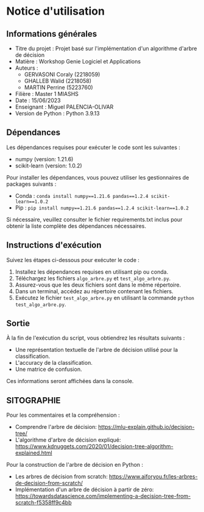 # Notice d'utilisation

## Informations générales
- Titre du projet : Projet basé sur l'implémentation d'un algorithme d'arbre de décision 
- Matière : Workshop Genie Logiciel et Applications
- Auteurs : 
    - GERVASONI Coraly (2218059)
    - GHALLEB Walid (2218058)
    - MARTIN Perrine (5223760)
- Filière : Master 1 MIASHS
- Date : 15/06/2023
- Enseignant : Miguel PALENCIA-OLIVAR
- Version de Python : Python 3.9.13


## Dépendances
Les dépendances requises pour exécuter le code sont les suivantes :
- numpy (version: 1.21.6)
- scikit-learn (version: 1.0.2)

Pour installer les dépendances, vous pouvez utiliser les gestionnaires de packages suivants :

- Conda : `conda install numpy==1.21.6 pandas==1.2.4 scikit-learn==1.0.2`
- Pip : `pip install numpy==1.21.6 pandas==1.2.4 scikit-learn==1.0.2`

Si nécessaire, veuillez consulter le fichier requirements.txt inclus pour obtenir la liste complète des dépendances nécessaires.

## Instructions d'exécution
Suivez les étapes ci-dessous pour exécuter le code :
1. Installez les dépendances requises en utilisant pip ou conda.
2. Téléchargez les fichiers `algo_arbre.py` et `test_algo_arbre.py`.
3. Assurez-vous que les deux fichiers sont dans le même répertoire.
4. Dans un terminal, accédez au répertoire contenant les fichiers.
5. Exécutez le fichier `test_algo_arbre.py` en utilisant la commande `python test_algo_arbre.py`.

## Sortie
À la fin de l'exécution du script, vous obtiendrez les résultats suivants :
- Une représentation textuelle de l'arbre de décision utilisé pour la classification.
- L'accuracy de la classification.
- Une matrice de confusion.

Ces informations seront affichées dans la console.

## SITOGRAPHIE 

Pour les commentaires et la compréhension : 
- Comprendre l'arbre de décision: https://mlu-explain.github.io/decision-tree/
- L'algorithme d'arbre de décision expliqué: https://www.kdnuggets.com/2020/01/decision-tree-algorithm-explained.html

Pour la construction de l'arbre de décision en Python :
- Les arbres de décision from scratch: https://www.aiforyou.fr/les-arbres-de-decision-from-scratch/
- Implémentation d'un arbre de décision à partir de zéro: https://towardsdatascience.com/implementing-a-decision-tree-from-scratch-f5358ff9c4bb


